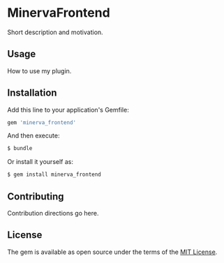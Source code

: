 # MinervaFrontend
Short description and motivation.

## Usage
How to use my plugin.

## Installation
Add this line to your application's Gemfile:

```ruby
gem 'minerva_frontend'
```

And then execute:
```bash
$ bundle
```

Or install it yourself as:
```bash
$ gem install minerva_frontend
```

## Contributing
Contribution directions go here.

## License
The gem is available as open source under the terms of the [MIT License](http://opensource.org/licenses/MIT).
